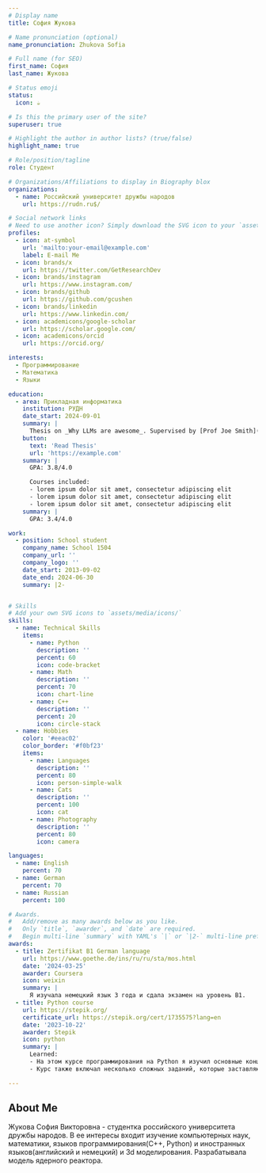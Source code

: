 ```yaml
---
# Display name
title: София Жукова 

# Name pronunciation (optional)
name_pronunciation: Zhukova Sofia

# Full name (for SEO)
first_name: София
last_name: Жукова

# Status emoji
status:
  icon: ☕️

# Is this the primary user of the site?
superuser: true

# Highlight the author in author lists? (true/false)
highlight_name: true

# Role/position/tagline
role: Студент

# Organizations/Affiliations to display in Biography blox
organizations:
  - name: Российский университет дружбы народов
    url: https://rudn.ru$/

# Social network links
# Need to use another icon? Simply download the SVG icon to your `assets/media/icons/` folder.
profiles:
  - icon: at-symbol
    url: 'mailto:your-email@example.com'
    label: E-mail Me
  - icon: brands/x
    url: https://twitter.com/GetResearchDev
  - icon: brands/instagram
    url: https://www.instagram.com/
  - icon: brands/github
    url: https://github.com/gcushen
  - icon: brands/linkedin
    url: https://www.linkedin.com/
  - icon: academicons/google-scholar
    url: https://scholar.google.com/
  - icon: academicons/orcid
    url: https://orcid.org/

interests:
  - Программирование
  - Математика
  - Языки 

education:
  - area: Прикладная информатика
    institution: РУДН
    date_start: 2024-09-01
    summary: |
      Thesis on _Why LLMs are awesome_. Supervised by [Prof Joe Smith](https://example.com). Presented papers at 5 IEEE conferences with the contributions being published in 2 Springer journals.
    button:
      text: 'Read Thesis'
      url: 'https://example.com'
    summary: |
      GPA: 3.8/4.0

      Courses included:
      - lorem ipsum dolor sit amet, consectetur adipiscing elit
      - lorem ipsum dolor sit amet, consectetur adipiscing elit
      - lorem ipsum dolor sit amet, consectetur adipiscing elit
    summary: |
      GPA: 3.4/4.0

work:
  - position: School student
    company_name: School 1504
    company_url: ''
    company_logo: ''
    date_start: 2013-09-02
    date_end: 2024-06-30
    summary: |2-


# Skills
# Add your own SVG icons to `assets/media/icons/`
skills:
  - name: Technical Skills
    items:
      - name: Python
        description: ''
        percent: 60
        icon: code-bracket
      - name: Math
        description: ''
        percent: 70
        icon: chart-line
      - name: C++
        description: ''
        percent: 20
        icon: circle-stack
  - name: Hobbies
    color: '#eeac02'
    color_border: '#f0bf23'
    items:
      - name: Languages
        description: ''
        percent: 80
        icon: person-simple-walk
      - name: Cats
        description: ''
        percent: 100
        icon: cat
      - name: Photography
        description: ''
        percent: 80
        icon: camera

languages:
  - name: English
    percent: 70
  - name: German
    percent: 70
  - name: Russian
    percent: 100

# Awards.
#   Add/remove as many awards below as you like.
#   Only `title`, `awarder`, and `date` are required.
#   Begin multi-line `summary` with YAML's `|` or `|2-` multi-line prefix and indent 2 spaces below.
awards:
  - title: Zertifikat B1 German language
    url: https://www.goethe.de/ins/ru/ru/sta/mos.html
    date: '2024-03-25'
    awarder: Coursera
    icon: weixin
    summary: |
      Я изучалa немецкий язык 3 года и сдалa экзамен на уровень B1.
  - title: Python course
    url: https://stepik.org/
    certificate_url: https://stepik.org/cert/1735575?lang=en
    date: '2023-10-22'
    awarder: Stepik
    icon: python
    summary: |
      Learned:
      - На этом курсе программирования на Python я изучил основные концепции программирования на языке python.
      - Курс также включал несколько сложных заданий, которые заставляют поломать голову над придумыванием алгоритмов и реализацией программ для этих задач.

---
```


## About Me

Жукова София Викторовна - студентка российского университета дружбы народов. В ее интересы входит изучение компьютерных наук, математики, языков программирования(С++, Python) и иностранных языков(английский и немецкий) и 3d моделирования. Разрабатывала модель ядерного реактора.
